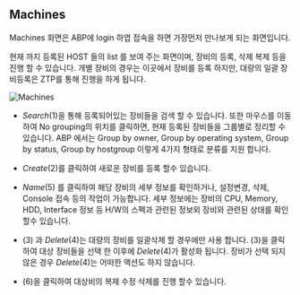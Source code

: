 ## Machines

Machines 화면은 ABP에 login 하엽 접속을 하면 가장먼저 만나보게 되는 화면입니다.

현재 까지 등록된 HOST 들의 list 를 보여 주는 화면이며, 장비의 등록, 삭제 복제 등을 진행 할 수 있습니다.
개별 장비의 경우는 이곳에서 장비를 등록 하지만, 대량의 일괄 장비등록은 ZTP를 통해 진행을 하게 됩니다.
 


![Machines](https://github.com/namuict/abp/assets/152131676/86d554e3-63e9-42b9-930c-9ee79634bfb4)


- *Search*(1)을 통해 등록되어있는 장비들을 검색 할 수 있습니다. 또한 마우스를 이동하여 No grouping의 위치를 클릭하면, 현재 등록된 장비들을 그룹별로 정리할 수 있습니다.
ABP 에서는 Group by owner, Group by operating system, Group by status, Group by hostgroup 이렇게 4가지 형태로 분류를 지원 합니다.

- *Create*(2)를 클릭하여 새로운 장비를 등록 할수 있습니다.
- *Name*(5) 를 클릭하여 해당 장비의 세부 정보를 확인하거나, 설정변경, 삭제, Console 접속 등의 작업이 가능합니다.
   세부 정보에는 장비의 CPU, Memory, HDD, Interface 정보 등 H/W의 스펙과 관련된 정보외 장비와 관련된 상태를 확인 할수 있습니다.
- (3) 과 *Delete*(4)는 대량의 장비를 일괄삭제 할 경우에만 사용 합니다.
  (3)을 클릭하여 대상 장비들을 선택 한 이후에 *Delete*(4)가 활성화 됩니다. 장비가 선택 되지 않은 경우 *Delete*(4)는 어떠한 액션도 하지 않습니다.
- (6)을 클릭하여 대상비의 복제 수정 삭제를 진행 할수 있습니다.
